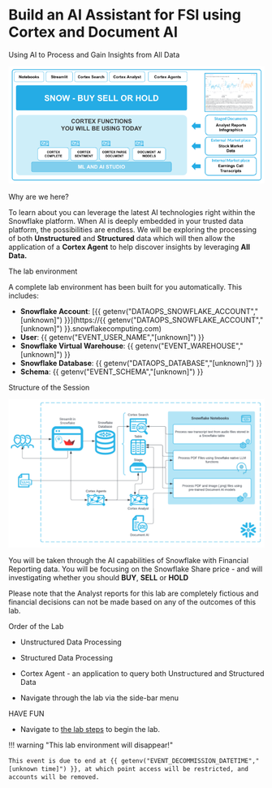 # <h0black>Build an AI Assistant for FSI using </h0black><h0blue>Cortex and Document AI</h0blue>



<h1sub>Using AI to Process and Gain Insights from All Data</h1sub>

![alt text](image-1.png)

<h1sub>Why are we here?</h1sub>

To learn about you can leverage the latest AI technologies right within the Snowflake platform.  When AI is deeply embedded in your trusted data platform, the possibilities are endless. We will be exploring the processing of both **Unstructured** and **Structured** data which will then allow the application of a **Cortex Agent** to help discover insights by leveraging **All Data.**

<h1sub> The lab environment</h1sub>

A complete lab environment has been built for you automatically. This includes:

- **Snowflake Account**: [{{ getenv("DATAOPS_SNOWFLAKE_ACCOUNT","[unknown]") }}](https://{{ getenv("DATAOPS_SNOWFLAKE_ACCOUNT","[unknown]") }}.snowflakecomputing.com)
- **User**: {{ getenv("EVENT_USER_NAME","[unknown]") }}
- **Snowflake Virtual Warehouse**: {{ getenv("EVENT_WAREHOUSE","[unknown]") }}
- **Snowflake Database**: {{ getenv("DATAOPS_DATABASE","[unknown]") }}
- **Schema**: {{ getenv("EVENT_SCHEMA","[unknown]") }}



<h1sub>Structure of the Session</h1sub>

![alt text](assets/fsi_ai_architecture_diagram.png)

You will be taken through the AI capabilities of Snowflake with Financial Reporting data.  You will be focusing on the Snowflake Share price - and will investigating whether you should **BUY**, **SELL** or **HOLD**

Please note that the Analyst reports for this lab are completely fictious and financial decisions can not be made based on any of the outcomes of this lab.

<h1sub>Order of the Lab</h1sub>

-    Unstructured Data Processing

-    Structured Data Processing

-    Cortex Agent - an application to query both Unstructured and Structured Data

-    Navigate through the lab via the side-bar menu

<h1sub>HAVE FUN</h1sub>

- Navigate to [the lab steps](Logging_in.md) to begin the lab.




!!! warning "This lab environment will disappear!"

    This event is due to end at {{ getenv("EVENT_DECOMMISSION_DATETIME","[unknown time]") }}, at which point access will be restricted, and accounts will be removed.




